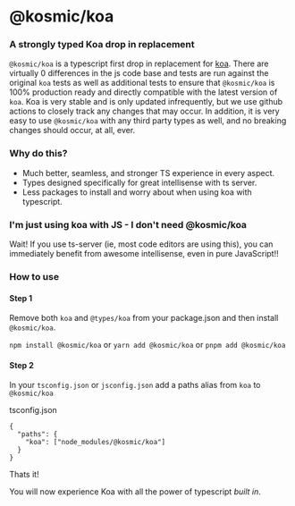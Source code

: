 # @kosmic/koa

### A strongly typed Koa drop in replacement

`@kosmic/koa` is a typescript first drop in replacement for [koa](https://koajs.com/). There are virtually 0 differences in the js code base and tests are run against the original `koa` tests as well as additional tests to ensure that `@kosmic/koa` is 100% production ready and directly compatible with the latest version of `koa`. Koa is very stable and is only updated infrequently, but we use github actions to closely track any changes that may occur. In addition, it is very easy to use `@kosmic/koa` with any third party types as well, and no breaking changes should occur, at all, ever.

### Why do this?

- Much better, seamless, and stronger TS experience in every aspect.
- Types designed specifically for great intellisense with ts server.
- Less packages to install and worry about when using koa with typescript.

### I'm just using koa with JS - I don't need @kosmic/koa

Wait! If you use ts-server (ie, most code editors are using this), you can immediately benefit from awesome intellisense, even in pure JavaScript!!

### How to use

#### Step 1

Remove both `koa` and `@types/koa` from your package.json and then install `@kosmic/koa`.

`npm install @kosmic/koa`
or
`yarn add @kosmic/koa`
or
`pnpm add @kosmic/koa`

#### Step 2

In your `tsconfig.json` or `jsconfig.json` add a paths alias from `koa` to `@kosmic/koa`

tsconfig.json
```jsonc
{
  "paths": {
    "koa": ["node_modules/@kosmic/koa"]
  }
}
```

Thats it!

You will now experience Koa with all the power of typescript _built in_.

